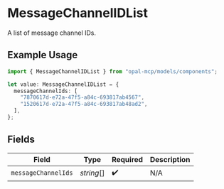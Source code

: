 # MessageChannelIDList

A list of message channel IDs.

## Example Usage

```typescript
import { MessageChannelIDList } from "opal-mcp/models/components";

let value: MessageChannelIDList = {
  messageChannelIds: [
    "7870617d-e72a-47f5-a84c-693817ab4567",
    "1520617d-e72a-47f5-a84c-693817ab48ad2",
  ],
};
```

## Fields

| Field               | Type                | Required            | Description         |
| ------------------- | ------------------- | ------------------- | ------------------- |
| `messageChannelIds` | *string*[]          | :heavy_check_mark:  | N/A                 |